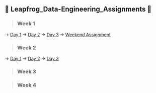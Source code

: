 ## 🐸 Leapfrog_Data-Engineering_Assignments 🐸
> ### Week 1 
  -> [Day 1](https://github.com/Saphall/Leapfrog_Data-Engineering_Assignments/tree/main/Week1/Day1) -> [Day 2](https://github.com/Saphall/Leapfrog_Data-Engineering_Assignments/tree/main/Week1/Day2) -> [Day 3](https://github.com/Saphall/Leapfrog_Data-Engineering_Assignments/tree/main/Week1/Day3) -> [Weekend Assignment](https://github.com/Saphall/Leapfrog_Data-Engineering_Assignments/tree/main/Week1/Weekend%20Assignment)
  
> ### Week 2 
  -> [Day 1](https://github.com/Saphall/Leapfrog_Data-Engineering_Assignments/tree/main/Week2/Day1) -> [Day 2](https://github.com/Saphall/Leapfrog_Data-Engineering_Assignments/tree/main/Week2/Day2) -> [Day 3](https://github.com/Saphall/Leapfrog_Data-Engineering_Assignments/tree/main/Week2/Day3) 
  
> ### Week 3

> ### Week 4
